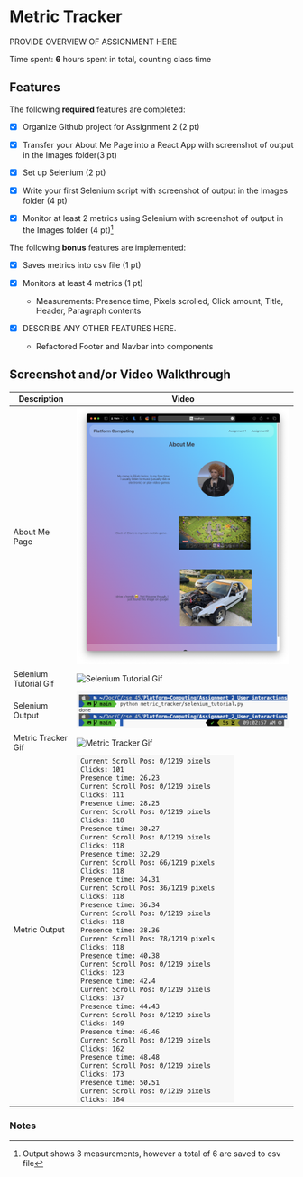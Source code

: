 
# Metric Tracker

PROVIDE OVERVIEW OF ASSIGNMENT HERE

Time spent: **6** hours spent in total, counting class time

## Features

The following **required** features are completed:

- [X] Organize Github project for Assignment 2 (2 pt)
- [X] Transfer your About Me Page into a React App with screenshot of output in the Images folder(3 pt)
- [X] Set up Selenium (2 pt)
- [X] Write your first Selenium script with screenshot of output in the Images folder (4 pt)
- [X] Monitor at least 2 metrics using Selenium with screenshot of output in the Images folder (4 pt)[^1]


The following **bonus** features are implemented:

- [X] Saves metrics into csv file (1 pt)
- [X] Monitors at least 4 metrics (1 pt)
    - Measurements: Presence time, Pixels scrolled, Click amount, Title, Header, Paragraph contents

- [X] DESCRIBE ANY OTHER FEATURES HERE.
    - Refactored Footer and Navbar into components

## Screenshot and/or Video Walkthrough
| Description | Video |
| --- | --- |
| About Me Page | ![About Me on React](https://github.com/elijahlarios/Platform-Computing/blob/main/Assignment_2_User_interactions/Images/About_me_on_React.png) |
| Selenium Tutorial Gif | ![Selenium Tutorial Gif](https://github.com/elijahlarios/Platform-Computing/blob/main/Assignment_2_User_interactions/Images/Readme_Gifs/Selenium_tutorial.gif) |
| Selenium Output | ![Selenium Output](https://github.com/elijahlarios/Platform-Computing/blob/main/Assignment_2_User_interactions/Images/selenium_tutorial_output.png) |
| Metric Tracker Gif | ![Metric Tracker Gif](https://github.com/elijahlarios/Platform-Computing/blob/main/Assignment_2_User_interactions/Images/Readme_Gifs/metric_tracker.gif) |
| Metric Output | ![Metric Output](https://github.com/elijahlarios/Platform-Computing/blob/main/Assignment_2_User_interactions/Images/metric_tracker_output.png) |

### Notes

[^1]: Output shows 3 measurements, however a total of 6 are saved to csv file

